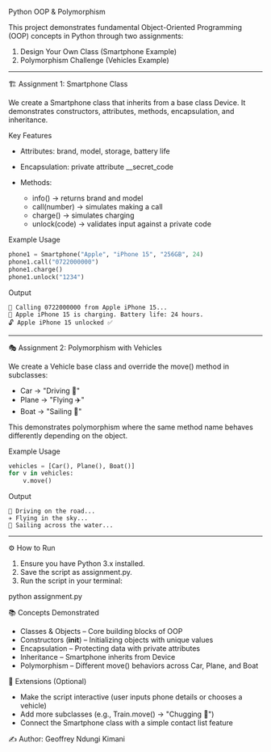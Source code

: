 Python OOP & Polymorphism

This project demonstrates fundamental Object-Oriented Programming (OOP) concepts in Python through two assignments:

1. Design Your Own Class (Smartphone Example)
2. Polymorphism Challenge (Vehicles Example)

---

🏗️ Assignment 1: Smartphone Class

We create a Smartphone class that inherits from a base class Device.
It demonstrates constructors, attributes, methods, encapsulation, and inheritance.

Key Features

* Attributes: brand, model, storage, battery life
* Encapsulation: private attribute \_\_secret\_code
* Methods:

  * info() → returns brand and model
  * call(number) → simulates making a call
  * charge() → simulates charging
  * unlock(code) → validates input against a private code

Example Usage

```python
phone1 = Smartphone("Apple", "iPhone 15", "256GB", 24)
phone1.call("0722000000")
phone1.charge()
phone1.unlock("1234")
```

Output

```
📱 Calling 0722000000 from Apple iPhone 15...
🔋 Apple iPhone 15 is charging. Battery life: 24 hours.
🔓 Apple iPhone 15 unlocked ✅
```

---

🎭 Assignment 2: Polymorphism with Vehicles

We create a Vehicle base class and override the move() method in subclasses:

* Car → "Driving 🚗"
* Plane → "Flying ✈️"
* Boat → "Sailing 🚤"

This demonstrates polymorphism where the same method name behaves differently depending on the object.

Example Usage

```python
vehicles = [Car(), Plane(), Boat()]
for v in vehicles:
    v.move()
```

Output

```
🚗 Driving on the road...
✈️ Flying in the sky...
🚤 Sailing across the water...
```

---

⚙️ How to Run

1. Ensure you have Python 3.x installed.
2. Save the script as assignment.py.
3. Run the script in your terminal:


python assignment.py




📚 Concepts Demonstrated

* Classes & Objects – Core building blocks of OOP
* Constructors (**init**) – Initializing objects with unique values
* Encapsulation – Protecting data with private attributes
* Inheritance – Smartphone inherits from Device
* Polymorphism – Different move() behaviors across Car, Plane, and Boat



🚀 Extensions (Optional)

* Make the script interactive (user inputs phone details or chooses a vehicle)
* Add more subclasses (e.g., Train.move() → "Chugging 🚂")
* Connect the Smartphone class with a simple contact list feature



✍️ Author: Geoffrey Ndungi Kimani


